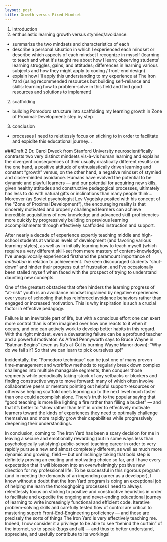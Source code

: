 ```yaml
---
layout: post
title: Growth versus Fixed Mindset
---
```


1. introduction
2. enthusiastic learning growth versus stymied/avoidance:
  * summarize the two mindsets and characteristics of each
  * describe a personal situation in which I experienced each mindset or describe which aspects of each mindset I recognize in myself (learning to teach and what it's taught me about how I learn; observing students' learning struggles, gains, and attitudes; differences in learning various subjects and how they might apply to coding / front-end design)
  * explain how I'll apply this understanding to my experience at The Iron Yard (using recommended resources but building self-reliance and skills: learning how to problem-solve in this field and find good resources and solutions to implement)
2. scaffolding
  * building Pomodoro structure into scaffolding my learning growth in Zone of Proximal-Development: step by step
3. conclusion
  * processes I need to reletlessly focus on sticking to in order to facilitate and expidite this educational journey...

###Draft 2
Dr. Carol Dweck from Stanford University neuroscientifically contrasts two very distinct mindsets vis-à-vis human learning and explains the divergent consequences of their usually drastically different results: on the one hand, a positive attitude of enthusiastically driven learning and constant “growth” versus, on the other hand, a negative mindset of stymied and close-minded avoidance. Humans have evolved the potential to be dynamic and playful learners — and our potential for acquiring new skills, given healthy attitudes and constructive pedagogical processes, ultimately has less to do with natural gifts or inclinations than many people think... Moreover (as Soviet psychologist Lev Vygotsky posited with his concept of the “Zone of Proximal Development”), the encouraging reality is that sincerely motivated and properly challenged learners can achieve incredible acquisitions of new knowledge and advanced skill-proficiencies more quickly by progressively building on previous learning accomplishments through effectively scaffolded instruction and support.

After nearly a decade of experience expertly teaching middle and high-school students at various levels of development (and favoring various learning-styles), as well as in initially learning how to teach myself (which requires a very different skill-set from mere mastery of content-knowledge), I’ve unequivocally experienced firsthand the paramount importance of *motivation* in relation to achievement. I’ve seen discouraged students “shut-down” and hinder their progress out of frustration, and I’ve occasionally been stalled myself when faced with the prospect of trying to understand daunting new concepts.

One of the greatest obstacles that often hinders the learning progress of “at-risk” youth is an avoidance mindset ingrained by negative experiences over years of schooling that has reinforced avoidance behaviors rather than engaged or increased motivation. This is why inspiration is such a crucial factor in effective pedagogy.

Failure is an inevitable part of life, but with a conscious effort one can exert more control than is often imagined over how one reacts to it when it occurs, and one can actively work to develop better habits in this regard. With the right mindset, even a devastating failure can be a profound teacher and a powerful motivator. As Alfred Pennyworth says to Bruce Wayne in “Batman Begins” (even as Raʾs al-Ġūl is burning Wayne Manor down): “Why do we fall sir? So that we can learn to pick ourselves up!”

Incidentally, the “Pomodoro technique” can be just one of many proven time-management and workflow methods to regularly break down complex challenges into multiple managable segments, then conquer those segments while periodically taking-stock of any setbacks or blockers and finding constructive ways to move forward: many of which often involve collaborative peers or mentors pointing out helpful support-resources or otherwise helping scaffold one’s learning up to the next level much faster than one could accomplish alone. There’s truth to the popular saying that “good teaching is more like lighting a fire rather than filling a bucket” — and that it’s better to “show rather than tell” in order to effectively motivate learners toward the kinds of experiences they need to optimally challenge themselves and more rapidly grow their capabilities while progressively deepening their understandings.

In conclusion, coming to The Iron Yard has been a scary decision for me in leaving a secure and emotionally rewarding (but in some ways less than psychologically satisfying) public-school teaching career in order to very rapidly pursue a new and almost completely different, as well as much more dynamic and growing, field — but unflinchingly taking that bold step is definitely proving an exciting and motivating choice so far, and I have every expectation that it will blossom into an overwhelmingly positive new direction for my professional life. To be successful in this rigorous program (and in meeting the demands of an impending career as a developer), I know without a doubt that the Iron Yard program is doing an exceptional job of helping me learn the thoroughgoing processes I need to always relentlessly focus on sticking to positive and constructive heuristics in order to facilitate and expedite the ongoing and never-ending educational journey of learning to write increasingly functional and efficient code. Iterative problem-solving skills and carefully tested flow of control are critical to mastering superb Front-End-Engineering proficiency — and those are precisely the sorts of things The Iron Yard is very effectively teaching me. Indeed, I now consider it a privilege to be able to see “behind the curtain” of the internet, so to speak (bugs and all) — and thus to better understand, appreciate, and usefully contribute to its workings!
